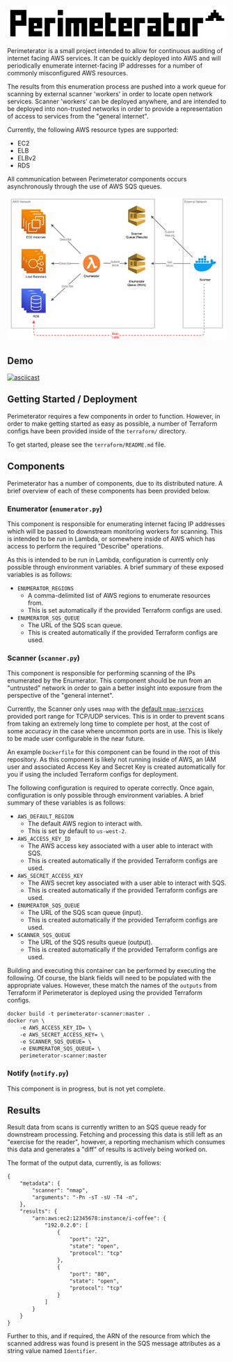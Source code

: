 ![Perimeterator](./docs/images/Perimeterator.png?raw=true)


Perimeterator is a small project intended to allow for continuous auditing
of internet facing AWS services. It can be quickly deployed into AWS and will
periodically enumerate internet-facing IP addresses for a number of commonly
misconfigured AWS resources.

The results from this enumeration process are pushed into a work queue for
scanning by external scanner 'workers' in order to locate open network
services. Scanner 'workers' can be deployed anywhere, and are intended to be
deployed into non-trusted networks in order to provide a representation of
access to services from the "general internet".

Currently, the following AWS resource types are supported:

* EC2
* ELB
* ELBv2
* RDS

All communication between Perimeterator components occurs asynchronously
through the use of AWS SQS queues.

![Architecture](./docs/images/Architecture.png?raw=true)

## Demo

[![asciicast](https://asciinema.org/a/234948.svg)](https://asciinema.org/a/234948)

## Getting Started / Deployment

Perimeterator requires a few components in order to function. However, in
order to make getting started as easy as possible, a number of Terraform
configs have been provided inside of the `terraform/` directory.

To get started, please see the `terraform/README.md` file.

## Components

Perimeterator has a number of components, due to its distributed nature. A
brief overview of each of these components has been provided below.

### Enumerator (`enumerator.py`)

This component is responsible for enumerating internet facing IP addresses
which will be passed to downstream monitoring workers for scanning. This
is intended to be run in Lambda, or somewhere inside of AWS which has access
to perform the required "Describe" operations.

As this is intended to be run in Lambda, configuration is currently only
possible through environment variables. A brief summary of these exposed
variables is as follows:

* `ENUMERATOR_REGIONS`
  * A comma-delimited list of AWS regions to enumerate resources from.
  * This is set automatically if the provided Terraform configs are used.
* `ENUMERATOR_SQS_QUEUE`
  * The URL of the SQS scan queue.
  * This is created automatically if the provided Terraform configs are used.

### Scanner (`scanner.py`)

This component is responsible for performing scanning of the IPs enumerated
by the Enumerator. This component should be run from an "untrusted" network
in order to gain a better insight into exposure from the perspective of the
"general internet".

Currently, the Scanner only uses `nmap` with the [default `nmap-services`](https://nmap.org/book/man-port-specification.html)
provided port range for TCP/UDP services. This is in order to prevent scans
from taking an extremely long time to complete per host, at the cost of some
accuracy in the case where uncommon ports are in use. This is likely to be
made user configurable in the near future.

An example `Dockerfile` for this component can be found in the root of this
repository. As this component is likely not running inside of AWS, an IAM user
and associated Access Key and Secret Key is created automatically for you if
using the included Terraform configs for deployment.

The following configuration is required to operate correctly. Once again,
configuration is only possible through environment variables. A brief summary
of these variables is as follows:

* `AWS_DEFAULT_REGION`
  * The default AWS region to interact with.
  * This is set by default to `us-west-2`.
* `AWS_ACCESS_KEY_ID`
  * The AWS access key associated with a user able to interact with SQS.
  * This is created automatically if the provided Terraform configs are used.
* `AWS_SECRET_ACCESS_KEY`
  * The AWS secret key associated with a user able to interact with SQS.
  * This is created automatically if the provided Terraform configs are used.
* `ENUMERATOR_SQS_QUEUE`
  * The URL of the SQS scan queue (input).
  * This is created automatically if the provided Terraform configs are used.
* `SCANNER_SQS_QUEUE`
  * The URL of the SQS results queue (output).
  * This is created automatically if the provided Terraform configs are used.

Building and executing this container can be performed by executing the
following. Of course, the blank fields will need to be populated with the
appropriate values. However, these match the names of the `outputs` from
Terraform if Perimeterator is deployed using the provided Terraform configs.

```
docker build -t perimeterator-scanner:master .
docker run \
    -e AWS_ACCESS_KEY_ID= \
    -e AWS_SECRET_ACCESS_KEY= \
    -e SCANNER_SQS_QUEUE= \
    -e ENUMERATOR_SQS_QUEUE= \
    perimeterator-scanner:master
```

### Notify (`notify.py`)

This component is in progress, but is not yet complete.

## Results

Result data from scans is currently written to an SQS queue ready for
downstream processing. Fetching and processing this data is still left as an
"exercise for the reader", however, a reporting mechanism which consumes this
data and generates a "diff" of results is actively being worked on.

The format of the output data, currently, is as follows:

```
{
    "metadata": {
        "scanner": "nmap",
        "arguments": "-Pn -sT -sU -T4 -n",
    },
    "results": {
        "arn:aws:ec2:12345678:instance/i-coffee": {
            "192.0.2.0": [
                {
                    "port": "22",
                    "state": "open",
                    "protocol": "tcp"
                },
                {
                    "port": "80",
                    "state": "open",
                    "protocol": "tcp"
                }
            ]
        }
    }
}
```

Further to this, and if required, the ARN of the resource from which the
scanned address was found is present in the SQS message attributes as a
string value named `Identifier`.
